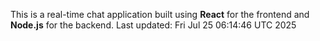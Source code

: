 This is a real-time chat application built using **React** for the frontend and **Node.js** for the backend.
Last updated: Fri Jul 25 06:14:46 UTC 2025
